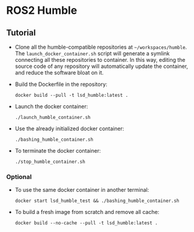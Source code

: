 # ROS2 Humble

## Tutorial

* Clone all the humble-compatible repositories at `~/workspaces/humble`.
<br/>The `launch_docker_container.sh` script will generate a symlink connecting all these repositories to container. In this way, editing the source code of any repository will automatically update the container, and reduce the software bloat on it.

* Build the Dockerfile in the repository:

      docker build --pull -t lsd_humble:latest .

* Launch the docker container:

      ./launch_humble_container.sh

* Use the already initialized docker container:

      ./bashing_humble_container.sh

* To terminate the docker container:

      ./stop_humble_container.sh

### Optional

* To use the same docker container in another terminal:

      docker start lsd_humble_test && ./bashing_humble_container.sh

* To build a fresh image from scratch and remove all cache:

      docker build --no-cache --pull -t lsd_humble:latest .
